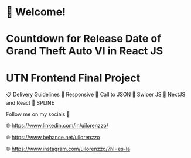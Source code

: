 # 👋 Welcome! 
# Countdown for Release Date of Grand Theft Auto VI in React JS

# UTN Frontend Final Project

📋 Delivery Guidelines
📌 Responsive
📌 Call to JSON
📌 Swiper JS
📌 NextJS and React
📌 SPLINE







Follow me on my socials 📱

🌐 https://www.linkedin.com/in/uilorenzzo/

🌐 https://www.behance.net/uilorenzzo

🌐 https://www.instagram.com/uilorenzzo/?hl=es-la

